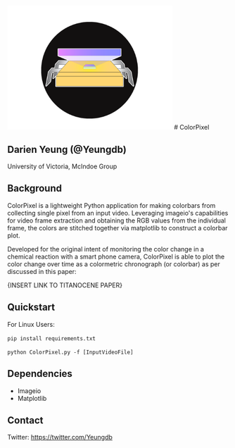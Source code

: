 <img src="./ColorPixel.png" width="375">
# ColorPixel 

## Darien Yeung (@Yeungdb)
University of Victoria, McIndoe Group

## Background

ColorPixel is a lightweight Python application for making colorbars from collecting single pixel from an input video. Leveraging imageio's capabilities for video frame extraction and obtaining the RGB values from the individual frame, the colors are stitched together via matplotlib to construct a colorbar plot. 

Developed for the original intent of monitoring the color change in a chemical reaction with a smart phone camera, ColorPixel is able to plot the color change over time as a colormetric chronograph (or colorbar) as per discussed in this paper: 

   {INSERT LINK TO TITANOCENE PAPER}

## Quickstart
For Linux Users:

`pip install requirements.txt`

`python ColorPixel.py -f [InputVideoFile]`

## Dependencies

 - Imageio
 - Matplotlib

## Contact

Twitter: https://twitter.com/Yeungdb


